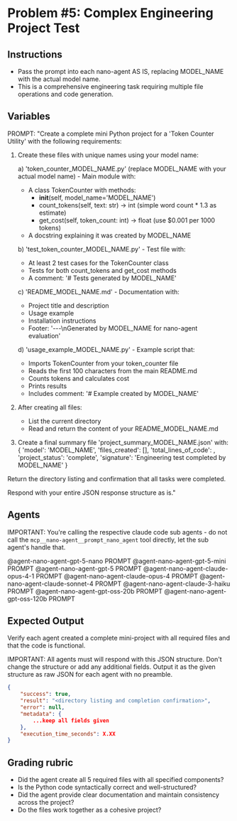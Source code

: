# Problem #5: Complex Engineering Project Test

## Instructions

- Pass the prompt into each nano-agent AS IS, replacing MODEL_NAME with the actual model name.
- This is a comprehensive engineering task requiring multiple file operations and code generation.

## Variables

PROMPT: "Create a complete mini Python project for a 'Token Counter Utility' with the following requirements:

1. Create these files with unique names using your model name:

   a) 'token_counter_MODEL_NAME.py' (replace MODEL_NAME with your actual model name) - Main module with:
      - A class TokenCounter with methods:
        * __init__(self, model_name='MODEL_NAME')
        * count_tokens(self, text: str) -> int (simple word count * 1.3 as estimate)
        * get_cost(self, token_count: int) -> float (use $0.001 per 1000 tokens)
      - A docstring explaining it was created by MODEL_NAME
   
   b) 'test_token_counter_MODEL_NAME.py' - Test file with:
      - At least 2 test cases for the TokenCounter class
      - Tests for both count_tokens and get_cost methods
      - A comment: '# Tests generated by MODEL_NAME'
   
   c) 'README_MODEL_NAME.md' - Documentation with:
      - Project title and description
      - Usage example
      - Installation instructions
      - Footer: '---\nGenerated by MODEL_NAME for nano-agent evaluation'
   
   d) 'usage_example_MODEL_NAME.py' - Example script that:
      - Imports TokenCounter from your token_counter file
      - Reads the first 100 characters from the main README.md
      - Counts tokens and calculates cost
      - Prints results
      - Includes comment: '# Example created by MODEL_NAME'

2. After creating all files:
   - List the current directory
   - Read and return the content of your README_MODEL_NAME.md

3. Create a final summary file 'project_summary_MODEL_NAME.json' with:
   {
     'model': 'MODEL_NAME',
     'files_created': [<list of all files>],
     'total_lines_of_code': <count>,
     'project_status': 'complete',
     'signature': 'Engineering test completed by MODEL_NAME'
   }

Return the directory listing and confirmation that all tasks were completed.

Respond with your entire JSON response structure as is."

## Agents

IMPORTANT: You're calling the respective claude code sub agents - do not call the `mcp__nano-agent__prompt_nano_agent` tool directly, let the sub agent's handle that.

@agent-nano-agent-gpt-5-nano PROMPT
@agent-nano-agent-gpt-5-mini PROMPT
@agent-nano-agent-gpt-5 PROMPT
@agent-nano-agent-claude-opus-4-1 PROMPT
@agent-nano-agent-claude-opus-4 PROMPT
@agent-nano-agent-claude-sonnet-4 PROMPT
@agent-nano-agent-claude-3-haiku PROMPT
@agent-nano-agent-gpt-oss-20b PROMPT
@agent-nano-agent-gpt-oss-120b PROMPT

## Expected Output

Verify each agent created a complete mini-project with all required files and that the code is functional.

IMPORTANT: All agents must will respond with this JSON structure. Don't change the structure or add any additional fields. Output it as the given structure as raw JSON for each agent with no preamble.

```json
{
    "success": true,
    "result": "<directory listing and completion confirmation>",
    "error": null,
    "metadata": {
        ...keep all fields given
    },
    "execution_time_seconds": X.XX
}
```

## Grading rubric

- Did the agent create all 5 required files with all specified components?
- Is the Python code syntactically correct and well-structured?
- Did the agent provide clear documentation and maintain consistency across the project?
- Do the files work together as a cohesive project?